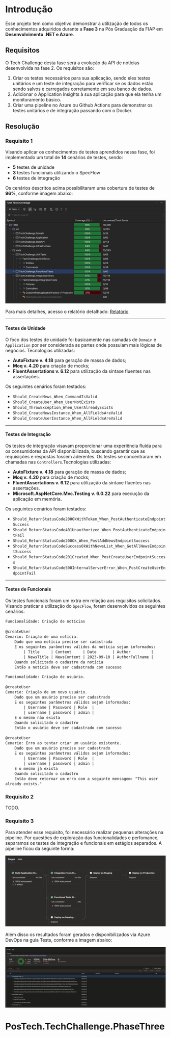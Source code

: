 # Introdução

Esse projeto tem como objetivo demonstrar a utilização de todos os conhecimentos adquiridos durante a **Fase 3** na Pós Graduação da FIAP em **Desenvolvimento .NET e Azure**.

## Requisitos

O Tech Challenge desta fase será a evolução da API de notícias desenvolvida na fase 2. Os requisitos são:

1. Criar os testes necessários para sua aplicação, sendo eles testes unitários e um teste de integração para verificar se os dados estão sendo salvos e carregados corretamente em seu banco de dados.
2. Adicionar o Application Insights à sua aplicação para que ela tenha um monitoramento básico.
3. Criar uma pipeline no Azure ou Github Actions para demonstrar os testes unitários e de integração passando com o Docker.

## Resolução

### Requisito 1

Visando aplicar os conhecimentos de testes aprendidos nessa fase, foi implementado um total de **14** cenários de testes, sendo:

- **5** testes de unidade
- **3** testes funcionais utilizando o SpecFlow
- **6** testes de integração

Os cenários descritos acima possibilitaram uma cobertura de testes de **96%**, conforme imagem abaixo:

![imagem cobertura](/docs/img_coverage.png "Cobertura do projeto.")

Para mais detalhes, acesso o relatório detalhado: [Relatório](docs/code_coverage.html)

___

#### Testes de Unidade

O foco dos testes de unidade foi basicamente nas camadas de `Domain` e `Application` por ser considerada as partes onde possuiam mais lógicas de negócios. Tecnologias utilizadas:

- **AutoFixture v. 4.18** para geração de massa de dados;
- **Moq v. 4.20** para criação de mocks;
- **FluentAssertations v. 6.12** para utilização da sintaxe fluentes nas assertações.

Os seguintes cenários foram testados:

- `Should_CreateNews_When_CommandIsValid`
- `Should_CreateUser_When_UserNotExists`
- `Should_ThrowException_When_UserAlreadyExists`
- `Should_CreateNewsInstance_When_AllFieldsAreValid`
- `Should_CreateUserInstance_When_AllFieldsAreValid`

___

#### Testes de Integração

Os testes de integração visavam proporcionar uma experiência fluída para os consumidores da API disponibilizada, buscando garantir que as requisições e respostas fossem aderentes. Os testes se concentraram em chamadas nas `Controllers`.Tecnologias utilizadas:

- **AutoFixture v. 4.18** para geração de massa de dados;
- **Moq v. 4.20** para criação de mocks;
- **FluentAssertations v. 6.12** para utilização da sintaxe fluentes nas assertações.
- **Microsoft.AspNetCore.Mvc.Testing v. 6.0.22** para execução da aplicação em memória.

Os seguintes cenários foram testados:

- `Should_ReturnStatusCode200OkWithToken_When_PostAuthenticateEndpointSuccess`
- `Should_ReturnStatusCode401Unauthorized_When_PostAuthenticateEndpointFail`
- `Should_ReturnStatusCode200Ok_When_PostAddNewsEndpointSuccess`
- `Should_ReturnStatusCodeSuccessOkWithNewsList_When_GetAllNewsEndpointSuccess`
- `Should_ReturnStatusCode201Created_When_PostCreateUserEndpointSuccess`
- `Should_ReturnStatusCode500InternalServerError_When_PostCreateUserEndpointFail`

___

#### Testes de Funcionais

Os testes funcionais foram um extra em relação aos requisitos solicitados. Visando praticar a utilização do `SpecFlow`, foram desenvolvidos os seguintes cenários:

```feature
Funcionalidade: Criação de notícias

@createUser
Cenario: Criação de uma notícia.
    Dado que uma notícia precise ser cadastrada
    E os seguintes parâmetros válidos da notícia sejam informados:
        | Title     | Content     | Date       | Author         |
        | NewsTitle | NewsContent | 2023-09-10 | AuthorFullname |
    Quando solicitado o cadastro da notícia
    Então a notícia deve ser cadastrada com sucesso
```

```feature
Funcionalidade: Criação de usuário.

@createUser
Cenario: Criação de um novo usuário.
    Dado que um usuário precise ser cadastrado
    E os seguintes parâmetros válidos sejam informados:
        | Username | Password | Role  |
        | username | password | admin |
    E o mesmo não exista
    Quando solicitado o cadastro
    Então o usuário deve ser cadastrado com sucesso

@createUser
Cenario: Erro ao tentar criar um usuário existente.
    Dado que um usuário precise ser cadastrado
    E os seguintes parâmetros válidos sejam informados:
        | Username | Password | Role  |
        | username | password | admin |
    E o mesmo já exista
    Quando solicitado o cadastro
    Então deve retornar um erro com a seguinte mensagem: "This user already exists."

```

### Requisito 2

TODO.

### Requisito 3

Para atender esse requisito, foi necessário realizar pequenas alterações na pipeline. Por questões de exploração das funcionalidades e perfomance, separamos os testes de integração e funcionais em estágios separados. A pipeline ficou da seguinte forma:

![imagem pipeline projeto](/docs/img_pipeline_tests.png "Pipeline do projeto.")

Além disso os resultados foram gerados e disponibilizados via Azure DevOps na guia Tests, conforme a imagem abaixo:

![imagem pipeline testes](/docs/img_tests_runs.png "Testes executados")
# PosTech.TechChallenge.PhaseThree
